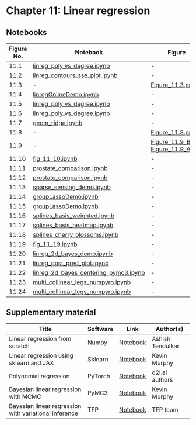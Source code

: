 
# Chapter 11: Linear regression

## Notebooks

|Figure No. | Notebook | Figure |
|--|--|--|
| 11.1 | [linreg_poly_vs_degree.ipynb](linreg_poly_vs_degree.ipynb) | - |
| 11.2 | [linreg_contours_sse_plot.ipynb](linreg_contours_sse_plot.ipynb) | - |
| 11.3 | - | [Figure_11.3.png](https://github.com/probml/pml-book/blob/main/book1-figures/Figure_11.3.png)<br/> |
| 11.4 | [linregOnlineDemo.ipynb](linregOnlineDemo.ipynb) | - |
| 11.5 | [linreg_poly_vs_degree.ipynb](linreg_poly_vs_degree.ipynb) | - |
| 11.6 | [linreg_poly_vs_degree.ipynb](linreg_poly_vs_degree.ipynb) | - |
| 11.7 | [geom_ridge.ipynb](geom_ridge.ipynb) | - |
| 11.8 | - | [Figure_11.8.png](https://github.com/probml/pml-book/blob/main/book1-figures/Figure_11.8.png)<br/> |
| 11.9 | - | [Figure_11.9_B.png](https://github.com/probml/pml-book/blob/main/book1-figures/Figure_11.9_B.png)<br/>[Figure_11.9_A.png](https://github.com/probml/pml-book/blob/main/book1-figures/Figure_11.9_A.png)<br/> |
| 11.10 | [fig_11_10.ipynb](fig_11_10.ipynb) | - |
| 11.11 | [prostate_comparison.ipynb](prostate_comparison.ipynb) | - |
| 11.12 | [prostate_comparison.ipynb](prostate_comparison.ipynb) | - |
| 11.13 | [sparse_sensing_demo.ipynb](sparse_sensing_demo.ipynb) | - |
| 11.14 | [groupLassoDemo.ipynb](groupLassoDemo.ipynb) | - |
| 11.15 | [groupLassoDemo.ipynb](groupLassoDemo.ipynb) | - |
| 11.16 | [splines_basis_weighted.ipynb](splines_basis_weighted.ipynb) | - |
| 11.17 | [splines_basis_heatmap.ipynb](splines_basis_heatmap.ipynb) | - |
| 11.18 | [splines_cherry_blossoms.ipynb](splines_cherry_blossoms.ipynb) | - |
| 11.19 | [fig_11_19.ipynb](fig_11_19.ipynb) | - |
| 11.20 | [linreg_2d_bayes_demo.ipynb](linreg_2d_bayes_demo.ipynb) | - |
| 11.21 | [linreg_post_pred_plot.ipynb](linreg_post_pred_plot.ipynb) | - |
| 11.22 | [linreg_2d_bayes_centering_pymc3.ipynb](linreg_2d_bayes_centering_pymc3.ipynb) | - |
| 11.23 | [multi_collinear_legs_numpyro.ipynb](multi_collinear_legs_numpyro.ipynb) | - |
| 11.24 | [multi_collinear_legs_numpyro.ipynb](multi_collinear_legs_numpyro.ipynb) | - |
## Supplementary material
|Title| Software| Link| Author(s)
-|-|-|-
|Linear regression from scratch| Numpy| [Notebook](https://github.com/probml/probml-notebooks/blob/main/notebooks/LinearRegressionProbML.ipynb)| Ashish Tendulkar
|Linear regression using sklearn and JAX| Sklearn| [Notebook](https://colab.research.google.com/github/probml/probml-notebooks/blob/master/notebooks/linreg_sklearn.ipynb)| Kevin Murphy
|Polynomial regression| PyTorch| [Notebook](https://colab.research.google.com/github/probml/probml-notebooks/blob/master/notebooks/poly_regression_torch.ipynb) | d2l.ai authors 
|Bayesian linear regression with MCMC|PyMC3|[Notebook](https://colab.research.google.com/github/probml/probml-notebooks/blob/master/notebooks/linreg_pymc3.ipynb) | Kevin Murphy
|Bayesian linear regression with variational inference| TFP| [Notebook](https://colab.research.google.com/github/probml/probml-notebooks/blob/master/notebooks/svi_linear_regression_1d_tfp.ipynb) | TFP team

